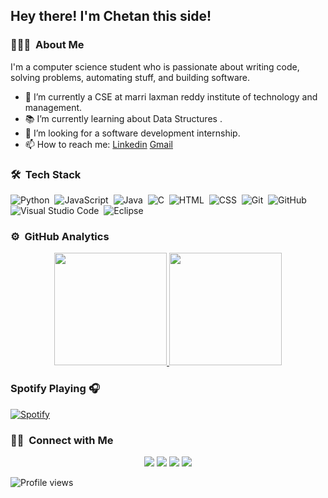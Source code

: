 <h2>Hey there! I'm Chetan this side!</h2>

### 👨🏻‍💻 &nbsp;About Me

I'm a computer science student who is passionate about writing code, solving problems, automating stuff, and building software.

- 🔭 I’m currently a CSE at marri laxman reddy institute of technology and management.
- 📚 I’m currently learning about Data Structures .
- 👯 I’m looking for a software development internship. 
- 📫 How to reach me: [Linkedin](https://www.linkedin.com/in/ananthu-chetan-541211263/) [Gmail](chetanananthu@gmail.com)

### 🛠 &nbsp;Tech Stack

![Python](https://img.shields.io/badge/-Python-05122A?style=flat&logo=python)&nbsp;
![JavaScript](https://img.shields.io/badge/-JavaScript-05122A?style=flat&logo=javascript)&nbsp;
![Java](https://img.shields.io/badge/-Java-05122A?style=flat&logo=Java&logoColor=FFA518)&nbsp;
![C](https://img.shields.io/badge/-C-05122A?style=flat&logo=C&logoColor=A8B9CC)&nbsp;
![HTML](https://img.shields.io/badge/-HTML-05122A?style=flat&logo=HTML5)&nbsp;
![CSS](https://img.shields.io/badge/-CSS-05122A?style=flat&logo=CSS3&logoColor=1572B6)&nbsp;
![Git](https://img.shields.io/badge/-Git-05122A?style=flat&logo=git)&nbsp;
![GitHub](https://img.shields.io/badge/-GitHub-05122A?style=flat&logo=github)&nbsp;
![Visual Studio Code](https://img.shields.io/badge/-Visual%20Studio%20Code-05122A?style=flat&logo=visual-studio-code&logoColor=007ACC)&nbsp;
![Eclipse](https://img.shields.io/badge/-Eclipse-05122A?style=flat&logo=eclipse-ide&logoColor=2C2255)

### ⚙️ &nbsp;GitHub Analytics

<p align="center">
<a href="https://github.com/chetanananthu">
  <img height="180em" src="https://github-readme-stats-eight-theta.vercel.app/api?username=chetanananthu&show_icons=true&theme=algolia&include_all_commits=true&count_private=true"/>
  <img height="180em" src="https://github-readme-stats-eight-theta.vercel.app/api/top-langs/?username=chetanananthu&layout=compact&langs_count=8&theme=algolia"/>
</a>
</p>


### Spotify Playing 🎧
[![Spotify](https://novatorem.visualbean.vercel.app/api/spotify)](https://open.spotify.com/user/1112981871)



### 🤝🏻 &nbsp;Connect with Me

<p align="center">
<a href="https://www.chetanananthu.com"><img src="https://img.shields.io/badge/-chetanananthu.com-3423A6?style=flat&logo=Google-Chrome&logoColor=white"/></a>
<a href="https://linkedin.com/in/ananthu-chetan-541211263"><img src="https://img.shields.io/badge/-Ananthu%20 Chetan %20 -0077B5?style=flat&logo=Linkedin&logoColor=white"/></a>
<a href="mailto:chetanananthu@gmail.com"><img src="https://img.shields.io/badge/-chetanananthu@gmail.com-D14836?style=flat&logo=Gmail&logoColor=white"/></a>
<a href="https://instagram.com/unic_chetan"><img src="https://img.shields.io/badge/-@unic_chetan-E4405F?style=flat&logo=Instagram&logoColor=white"/></a>
</p>

 ![Profile views](https://komarev.com/ghpvc/?username=chetanananthu&color=green) 



<!--
**chetanananthu/chetanananthu** is a ✨ _special_ ✨ repository because its `README.md` (this file) appears on your GitHub profile.

Here are some ideas to get you started:

- 🔭 I’m currently working on ...
- 🌱 I’m currently learning ...
- 👯 I’m looking to collaborate on ...
- 🤔 I’m looking for help with ...
- 💬 Ask me about ...
- 📫 How to reach me: ...
- 😄 Pronouns: ...
- ⚡ Fun fact: ...
-->
